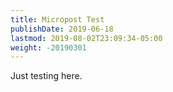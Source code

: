 ```yaml
---
title: Micropost Test
publishDate: 2019-06-18
lastmod: 2019-08-02T23:09:34-05:00
weight: -20190301
---
```


Just testing here.
